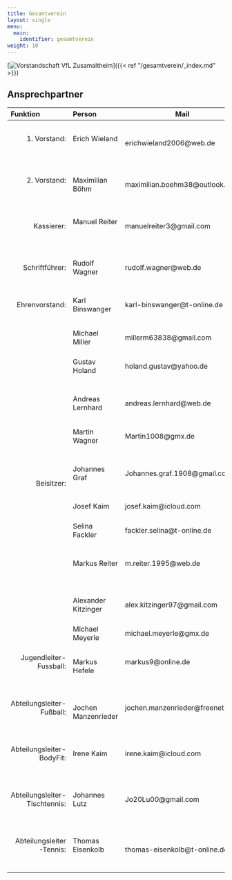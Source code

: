 ```yaml
---
title: Gesamtverein
layout: single
menu:
  main:
    identifier: gesamtverein
weight: 10
---
```

[![Vorstandschaft VfL Zusamaltheim](/images/Vorstandschaft/vorstandschaft_2024.jpeg)]({{< ref "/gesamtverein/_index.md" >}})

## Ansprechpartner

<table>
<thead> 
<tr>
<th align="left">Funktion</th> <th align="left">Person</th> <th>Mail</th><th align="left">Telefon</th> <th>Adresse</th>
</tr>
</thead> 
<tbody>
<tr class="even">
<td align="right">1. Vorstand:<br><br></td>
<td>Erich Wieland<br><br></td>
<td>erichwieland2006@web.de<br></td>
<td>Tel: 0170 / 891 717 8<br><br></td>
<td>86637 Riedsend<br>Eichenweg 12</td>
</tr>
<tr class="odd">
<td align="right">2. Vorstand:<br><br></td>
<td>Maximilian Böhm</td>
<td>maximilian.boehm38@outlook.com</td>
<td>Tel: 0151 / 701 098 56</td>
<td>86637 Zusamaltheim<br>Lerchenweg 8</td>
</tr>
<tr class="even">
<td align="right">Kassierer:<br></td>
<td>Manuel Reiter<br><br></td>
<td>manuelreiter3@gmail.com</td>
<td>Tel: 0157/ 740 050 57<br><br></td>
<td>86637 Zusamaltheim<br>Baderstraße 4</td>
</tr>
<tr class="odd">
<td align="right">Schriftführer:<br></td>
<td>Rudolf Wagner<br></td>
<td>rudolf.wagner@web.de<br></td>
</td>
<td>Tel: 0176/ 615 714 98</td>
<td>86637 Villenbach<br>Hauptstraße 7</td>
</tr>
<tr class="even">
<td align="right">Ehrenvorstand:</td>
<td>Karl Binswanger</td>
<td>karl-binswanger@t-online.de</td>
<td>
<td>86637 Zusamaltheim<br>Untere Dorfstraße 4</td>
</tr>
<tr class="odd">
<td class="odd" rowspan="10" align="right">Beisitzer:</td>
<td>Michael Miller</td>
<td>millerm63838@gmail.com</td>
<td>
<td>86450 Hennhofen<br>Am Riedle 11</td>
</tr>
<tr>
<td>Gustav Holand<br><br></td>
<td>holand.gustav@yahoo.de<br><br></td>
<td>
<td>86637 Zusamaltheim<br>Marzelstetten 1</td>
</tr>
<tr>
<td>Andreas Lernhard</td>
<td>andreas.lernhard@web.de</td>
<td>
<td>86637 Zusamaltheim<br>Feldstraße 7</td>
</tr>
<tr>
<td>Martin Wagner</td>
<td>Martin1008@gmx.de</td>
<td>
<td>86637 Wertingen<br>Edlhardstraße 2</td>
</tr>
<tr>
<td>Johannes Graf</td>
<td>Johannes.graf.1908@gmail.com</td>
<td>
<td>86637 Zusamaltheim<br>Lehbergring 1</td>
</tr>
<tr>
<td>Josef Kaim</td>
<td>josef.kaim@icloud.com</td>
<td>
<td>86637 Zusamaltheim<br>Mühlenweg 1</td>
</tr>
<tr>
<td>Selina Fackler</td>
<td>fackler.selina@t-online.de</td>
<td>
<td>86637 Wertingen</td>
</tr>
<tr>
<td>Markus Reiter</td>
<td>m.reiter.1995@web.de</td>
<td>
<td>86637 Sontheim<br>Am Sonnenberg 6a</td>
</tr>
<tr>
<td>Alexander Kitzinger</td>
<td>alex.kitzinger97@gmail.com</td>
<td>
<td>86637 Zusamaltheim<br>Lehbergring 23</td>
</tr>
<tr>
<td>Michael Meyerle</td>
<td>michael.meyerle@gmx.de</td>
<td>
<td>86637 Sontheim</td>
<tr>
<tr>
<tr class="even">
<td align="right">Jugendleiter-Fussball:<br><br></td>
<td>Markus Hefele<br></td>
<td>markus9@online.de<br><br></td>
<td>Tel: 0152 / 292 303 59<br><br></td>
<td>86637 Zusamaltheim / Sontheim<br>Sattlergasse 4</td>
<tr>
<tr class="odd">
<td align="right">Abteilungsleiter-Fußball:<br><br></td>
<td>Jochen Manzenrieder<br></td>
<td>jochen.manzenrieder@freenet.de<br><br></td>
<td>Tel: 0176 / 833 297 56<br><br></td>
<td>86637 Zusamaltheim<br>Alte Wertinger Straße 4</td>
<tr>
<tr class="even">
<td align="right">Abteilungsleiter-BodyFit:<br><br></td>
<td>Irene Kaim<br><br></td>
<td>irene.kaim@icloud.com<br><br></td>
<td>Tel: 0172 / 921 334 0<br><br></td>
<td>86637 Zusamaltheim<br>Mühlenweg 1</td>
<tr>
<tr class="odd">
<td align="right">Abteilungsleiter-Tischtennis:<br><br></td>
<td>Johannes Lutz<br><br></td>
<td>Jo20Lu00@gmail.com<br><br></td>
<td>Tel: 0176 / 555 353 96<br><br></td>
<td>86637 Sontheim<br>Am Sonnenberg 1</td>
<tr>
<tr class="even">
<td align="right">Abteilungsleiter -Tennis:<br><br></td>
<td>Thomas Eisenkolb<br><br></td>
<td>thomas-eisenkolb@t-online.de<br></td>
<td>Tel: 0171 / 241 349 7<br></td>
<td>86637 Zusamaltheim<br>Alte Weiherstraße 2a</td>
<tr>
</tbody>
</table>
